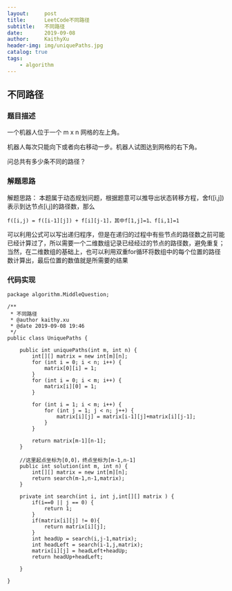 ```yaml
---
layout:     post
title:      LeetCode不同路径
subtitle:   不同路径
date:       2019-09-08
author:     KaithyXu
header-img: img/uniquePaths.jpg
catalog: true
tags:
    - algorithm
---
```

## 不同路径


### 题目描述

一个机器人位于一个 m x n 网格的左上角。

机器人每次只能向下或者向右移动一步。机器人试图达到网格的右下角。

问总共有多少条不同的路径？

### 解题思路
解题思路：
本题属于动态规划问题，根据题意可以推导出状态转移方程，舍f([i,j])表示到达节点[i,j]的路径数，那么

`f([i,j) = f([i-1][j]) + f[i][j-1]，其中f[1,j]=1、f[i,1]=1`

可以利用公式可以写出递归程序，但是在递归的过程中有些节点的路径数之前可能已经计算过了，所以需要一个二维数组记录已经经过的节点的路径数，避免重复；
当然，在二维数组的基础上，也可以利用双重for循环将数组中的每个位置的路径数计算出，最后位置的数值就是所需要的结果

### 代码实现

```
package algorithm.MiddleQuestion;

/**
 * 不同路径
 * @author kaithy.xu
 * @date 2019-09-08 19:46
 */
public class UniquePaths {

    public int uniquePaths(int m, int n) {
        int[][] matrix = new int[m][n];
        for (int i = 0; i < n; i++) {
            matrix[0][i] = 1;
        }
        for (int i = 0; i < m; i++) {
            matrix[i][0] = 1;
        }

        for (int i = 1; i < m; i++) {
            for (int j = 1; j < n; j++) {
                matrix[i][j] = matrix[i-1][j]+matrix[i][j-1];
            }
        }

        return matrix[m-1][n-1];
    }
    
    //这里起点坐标为[0,0]，终点坐标为[m-1,n-1]
    public int solution(int m, int n) {
        int[][] matrix = new int[m][n];
        return search(m-1,n-1,matrix);
    }

    private int search(int i, int j,int[][] matrix ) {
        if(i==0 || j == 0) {
            return 1;
        }
        if(matrix[i][j] != 0){
            return matrix[i][j];
        }
        int headUp = search(i,j-1,matrix);
        int headLeft = search(i-1,j,matrix);
        matrix[i][j] = headLeft+headUp;
        return headUp+headLeft;

    }

}

```

